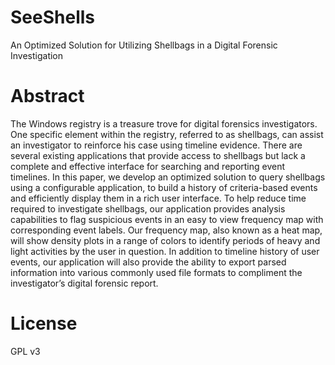 # SeeShells
An Optimized Solution for Utilizing Shellbags in a Digital Forensic Investigation

# Abstract
The Windows registry is a treasure trove for digital forensics investigators.  One specific element within the registry, referred to as shellbags, can assist an investigator to reinforce his case using timeline evidence.  There are several existing applications that provide access to shellbags but lack a complete and effective interface for searching and reporting event timelines.  In this paper, we develop an optimized solution to query shellbags using a configurable application, to build a history of criteria-based events and efficiently display them in a rich user interface.  To help reduce time required to investigate shellbags, our application provides analysis capabilities to flag suspicious events in an easy to view frequency map with corresponding event labels.  Our frequency map, also known as a heat map, will show density plots in a range of colors to identify periods of heavy and light activities by the user in question.  In addition to timeline history of user events, our application will also provide the ability to export parsed information into various commonly used file formats to compliment the investigator’s digital forensic report. 

# License
GPL v3
